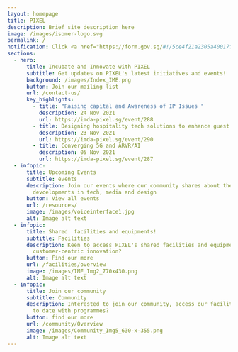 ```yaml
---
layout: homepage
title: PIXEL
description: Brief site description here
image: /images/isomer-logo.svg
permalink: /
notification: Click <a href="https://form.gov.sg/#!/5ce4f21a2305a40017faf7b0" target="_blank">here</a> to receive the latest updates about IMDA initiatives, events, and more! Click <a href="https://go.gov.sg/pixelsub" target="_blank">here</a> to find out more about PIXEL initiatives, events, and more
sections:
  - hero:
      title: Incubate and Innovate with PIXEL
      subtitle: Get updates on PIXEL's latest initiatives and events!
      background: /images/Index_IME.png
      button: Join our mailing list
      url: /contact-us/
      key_highlights:
        - title: "Raising capital and Awareness of IP Issues "
          description: 24 Nov 2021
          url: https://imda-pixel.sg/event/288
        - title: Designing hospitality tech solutions to enhance guest exp
          description: 23 Nov 2021
          url: https://imda-pixel.sg/event/290
        - title: Converging 5G and ARVR/AI
          description: 05 Nov 2021
          url: https://imda-pixel.sg/event/287
  - infopic:
      title: Upcoming Events
      subtitle: events
      description: Join our events where our community shares about the latest
        devcelopments in tech, media and design
      button: View all events
      url: /resources/
      image: /images/voiceinterface1.jpg
      alt: Image alt text
  - infopic:
      title: Shared  facilities and equipments!
      subtitle: Facilities
      description: Keen to access PIXEL's shared facilities and equipments for
        customer-centric innovation?
      button: Find our more
      url: /facilities/overview
      image: /images/IME_Img2_770x430.png
      alt: Image alt text
  - infopic:
      title: Join our community
      subtitle: Community
      description: Interested to join our community, access our facilities and keep up
        to date with programmes?
      button: find our more
      url: /community/Overview
      image: /images/Community_Img5_630-x-355.png
      alt: Image alt text
---
```

